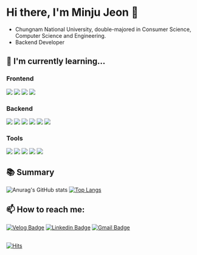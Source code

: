 # Hi there, I'm Minju Jeon 👋

- Chungnam National University, double-majored in Consumer Science, Computer Science and Engineering.
- Backend Developer

## 🌱 I'm currently learning...

### Frontend
<img src="https://img.shields.io/badge/HTML5-E34F26?style=flat-square&logo=html5&logoColor=E34F26"/> <img src="https://img.shields.io/badge/css-1572B6?style=flat-square&logo=css3&logoColor=1572B6"/> <img src="https://img.shields.io/badge/JavaScript-F7DF1E?style=flat-square&logo=javascript&logoColor=F7DF1E"/> <img src="https://img.shields.io/badge/React-61DAFB?style=flat-square&logo=react&logoColor=61DAFB"/>

### Backend
<img src="https://img.shields.io/badge/Spring-6DB33F?style=flat-square&logo=spring&logoColor=6DB33F"/> <img src="https://img.shields.io/badge/SpringBoot-6DB33F?style=flat-square&logo=springboot&logoColor=6DB33F"/> <img src="https://img.shields.io/badge/PHP-777BB4?style=flat-square&logo=php&logoColor=777BB4"/> <img src="https://img.shields.io/badge/MySQL-4479A1?style=flat-square&logo=mysql&logoColor=4479A1"/> <img src="https://img.shields.io/badge/Oracle-F80000?style=flat-square&logo=oracle&logoColor=F80000"/> <img src="https://img.shields.io/badge/Firebase-FFCA28?style=flat-square&logo=firebase&logoColor=#FFCA28"/>

### Tools
<img src="https://img.shields.io/badge/Git-F05032?style=flat-square&logo=git&logoColor=F05032"/> <img src="https://img.shields.io/badge/Github-181717?style=flat-square&logo=github&logoColor=181717"/> <img src="https://img.shields.io/badge/Figma-F24E1E?style=flat-square&logo=figma&logoColor=F24E1E"/> <img src="https://img.shields.io/badge/Notion-000000?style=flat-square&logo=notion&logoColor=000000"/> <img src="https://img.shields.io/badge/Slack-4A154B?style=flat-square&logo=slack&logoColor=4A154B"/>

## 📚 Summary
![Anurag's GitHub stats](https://github-readme-stats.vercel.app/api?username=myminju&show_icons=true&theme=github_dark)
[![Top Langs](https://github-readme-stats.vercel.app/api/top-langs/?username=myminju&layout=compact)](https://github.com/myminju/github-readme-stats)

## 📫 How to reach me:
[![Velog Badge](https://img.shields.io/badge/-Velog-20C997?style=flat-square&logo=velog&logoColor=white&link=https://velog.io/@myzzu)](https://velog.io/@myzzu)
[![Linkedin Badge](https://img.shields.io/badge/-LinkedIn-blue?style=flat-square&logo=Linkedin&logoColor=white)](https://www.linkedin.com/)
[![Gmail Badge](https://img.shields.io/badge/-Gmail-d14836?style=flat-square&logo=Gmail&logoColor=white&link=mjeon7890@gmail.com)](mailto:mjeon7890@gmail.com)
<br>
<br>

[![Hits](https://hits.seeyoufarm.com/api/count/incr/badge.svg?url=https%3A%2F%2Fgithub.com%2Fmyminju%2Fhit-counter&count_bg=%2379C83D&title_bg=%23555555&icon=github.svg&icon_color=%23E7E7E7&title=Github&edge_flat=false)](https://hits.seeyoufarm.com)


<!--
**myminju/myminju** is a ✨ _special_ ✨ repository because its `README.md` (this file) appears on your GitHub profile.

Here are some ideas to get you started:

- 🔭 I’m currently working on ...
- 🌱 I’m currently learning ...
- 👯 I’m looking to collaborate on ...
- 🤔 I’m looking for help with ...
- 💬 Ask me about ...
- 📫 How to reach me: ...
- 😄 Pronouns: ...
- ⚡ Fun fact: ...
-->
